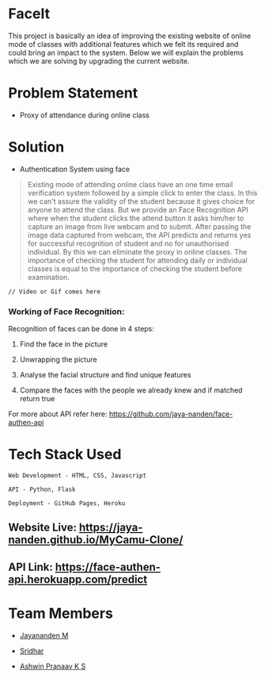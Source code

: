 # FaceIt

This project is basically an idea of improving the existing website of online mode of classes with additional features which we felt its required and could bring an impact to the system.
Below we will explain the problems which we are solving by upgrading the current website. 

# Problem Statement

  *  Proxy of attendance during online class



# Solution

  * Authentication System using face
  
  > Existing mode of attending online class have an one time email verification system followed by a simple click to enter the class. 
  In this we can't assure the validity of the student because it gives choice for anyone to attend the class. But we provide an Face Recognition API where when the student 
  clicks the attend button it asks him/her to capture an image from live webcam and to submit. After passing the image data captured from webcam, the API predicts 
  and returns yes for successful recognition of student and no for unauthorised individual. By this we can eliminate the proxy in online classes. The importance of checking 
  the student for attending daily or individual classes is equal to the importance of checking the student before examination.
  
    // Video or Gif comes here
    
  ### Working of Face Recognition:
  
   Recognition of faces can be done in 4 steps:
   
   1) Find the face in the picture
     
   2) Unwrapping the picture
     
   3) Analyse the facial structure and find unique features
     
   4) Compare the faces with the people we already knew and if matched return true
            
   For more about API refer here: https://github.com/jaya-nanden/face-authen-api
 # Tech Stack Used
  
    Web Development - HTML, CSS, Javascript

    API - Python, Flask
    
    Deployment - GitHub Pages, Heroku
    
## Website Live: https://jaya-nanden.github.io/MyCamu-Clone/

## API Link: https://face-authen-api.herokuapp.com/predict

# Team Members

  * [Jayananden M](https://github.com/jaya-nanden)
  
  * [Sridhar](https://github.com/Sridhar0519)
  
  * [Ashwin Pranaav K S](https://github.com/AshwinPranaav)
